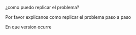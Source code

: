 ¿como puedo replicar el problema?

Por favor explicanos como replicar el problema paso a paso

En que version ocurre 
